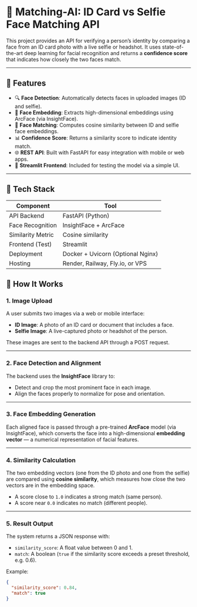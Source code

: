 # 🧠 Matching-AI: ID Card vs Selfie Face Matching API

This project provides an API for verifying a person’s identity by comparing a face from an ID card photo with a live selfie or headshot. It uses state-of-the-art deep learning for facial recognition and returns a **confidence score** that indicates how closely the two faces match.

---

## 🚀 Features

- 🔍 **Face Detection**: Automatically detects faces in uploaded images (ID and selfie).
- 🧬 **Face Embedding**: Extracts high-dimensional embeddings using ArcFace (via InsightFace).
- 📐 **Face Matching**: Computes cosine similarity between ID and selfie face embeddings.
- 📊 **Confidence Score**: Returns a similarity score to indicate identity match.
- 🌐 **REST API**: Built with FastAPI for easy integration with mobile or web apps.
- 🧪 **Streamlit Frontend**: Included for testing the model via a simple UI.

---

## 🧱 Tech Stack

| Component         | Tool                                |
|------------------|-------------------------------------|
| API Backend       | FastAPI (Python)                    |
| Face Recognition  | InsightFace + ArcFace               |
| Similarity Metric | Cosine similarity                   |
| Frontend (Test)   | Streamlit                           |
| Deployment        | Docker + Uvicorn (Optional Nginx)   |
| Hosting           | Render, Railway, Fly.io, or VPS     |

## 🔁 How It Works

### 1. **Image Upload**
A user submits two images via a web or mobile interface:
- **ID Image**: A photo of an ID card or document that includes a face.
- **Selfie Image**: A live-captured photo or headshot of the person.

These images are sent to the backend API through a POST request.

---

### 2. **Face Detection and Alignment**
The backend uses the **InsightFace** library to:
- Detect and crop the most prominent face in each image.
- Align the faces properly to normalize for pose and orientation.

---

### 3. **Face Embedding Generation**
Each aligned face is passed through a pre-trained **ArcFace** model (via InsightFace), which converts the face into a high-dimensional **embedding vector** — a numerical representation of facial features.

---

### 4. **Similarity Calculation**
The two embedding vectors (one from the ID photo and one from the selfie) are compared using **cosine similarity**, which measures how close the two vectors are in the embedding space.

- A score close to `1.0` indicates a strong match (same person).
- A score near `0.0` indicates no match (different people).

---

### 5. **Result Output**
The system returns a JSON response with:
- `similarity_score`: A float value between 0 and 1.
- `match`: A boolean (`true` if the similarity score exceeds a preset threshold, e.g. 0.6).

Example:
```json
{
  "similarity_score": 0.84,
  "match": true
}